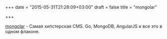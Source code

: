 +++
date = "2015-05-31T21:28:09+03:00"
draft = false
title = "mongolar"

+++

<p><a href="https://github.com/mongolar/mongolar">mongolar</a>&nbsp;- Самая хипстерская CMS. Go, MongoDB, AngularJS и все это в одном флаконе.</p>

